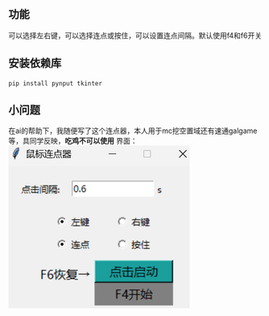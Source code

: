 ## 功能

可以选择左右键，可以选择连点或按住，可以设置连点间隔。默认使用f4和f6开关

## 安装依赖库
```
pip install pynput tkinter
```

## 小问题
在ai的帮助下，我随便写了这个连点器，本人用于mc挖空置域还有速通galgame等，具同学反映，**吃鸡不可以使用**
界面：  
![图片...](./image.png)



